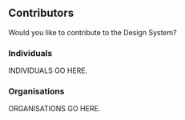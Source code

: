 ---
---

## Contributors

Would you like to contribute to the Design System?

### Individuals

INDIVIDUALS GO HERE.

### Organisations

ORGANISATIONS GO HERE.
